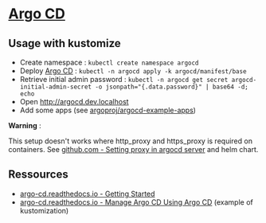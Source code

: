

# [Argo CD](https://argo-cd.readthedocs.io/en/stable/)

## Usage with kustomize

* Create namespace : `kubectl create namespace argocd`
* Deploy [Argo CD](https://argo-cd.readthedocs.io/en/stable/) : `kubectl -n argocd apply -k argocd/manifest/base`
* Retrieve initial admin password : `kubectl -n argocd get secret argocd-initial-admin-secret -o jsonpath="{.data.password}" | base64 -d; echo`
* Open http://argocd.dev.localhost
* Add some apps (see [argoproj/argocd-example-apps](https://github.com/argoproj/argocd-example-apps))

**Warning** :

This setup doesn't works where http_proxy and https_proxy is required on containers. See [github.com - Setting proxy in argocd server](https://github.com/argoproj/argo-cd/issues/2954#issuecomment-843260694) and helm chart.

## Ressources

* [argo-cd.readthedocs.io - Getting Started](https://argo-cd.readthedocs.io/en/stable/getting_started/)
* [argo-cd.readthedocs.io - Manage Argo CD Using Argo CD](https://argo-cd.readthedocs.io/en/stable/operator-manual/declarative-setup/#manage-argo-cd-using-argo-cd) (example of kustomization)
